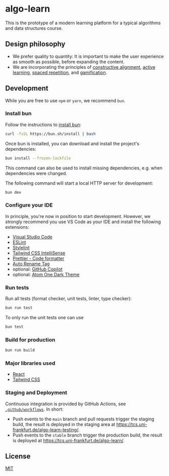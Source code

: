 # algo-learn

This is the prototype of a modern learning platform for a typical algorithms and data structures course.

## Design philosophy

- We prefer quality to quantity: It is important to make the user experience as smooth as possible, before expanding the content.
- We are incorporating the principles of [constructive alignment](https://en.wikipedia.org/wiki/Constructive_alignment), [active learning](https://en.wikipedia.org/wiki/Active_learning), [spaced repetition](https://en.wikipedia.org/wiki/Spaced_repetition), and [gamification](https://en.wikipedia.org/wiki/Gamification_of_learning).

## Development

While you are free to use `npm` or `yarn`, we recommend `bun`.

### Install bun

Follow the instructions to [install bun](https://bun.sh/):

```bash
curl -fsSL https://bun.sh/install | bash
```

Once bun is installed, you can download and install the project's dependencies:

```bash
bun install --frozen-lockfile
```
This command can also be used to install missing dependencies, e.g. when dependencies were changed.

The following command will start a local HTTP server for development:

```bash
bun dev
```

### Configure your IDE

In principle, you're now in position to start development. However, we strongly recommend you use VS Code as your IDE and install the following extensions:

- [Visual Studio Code](https://code.visualstudio.com/)
- [ESLint](https://marketplace.visualstudio.com/items?itemName=dbaeumer.vscode-eslint)
- [Stylelint](https://marketplace.visualstudio.com/items?itemName=stylelint.vscode-stylelint)
- [Tailwind CSS IntelliSense](https://marketplace.visualstudio.com/items?itemName=bradlc.vscode-tailwindcss)
- [Prettier - Code formatter](https://marketplace.visualstudio.com/items?itemName=esbenp.prettier-vscode)
- [Auto Rename Tag](https://marketplace.visualstudio.com/items?itemName=formulahendry.auto-rename-tag)
- optional: [GitHub Copilot](https://marketplace.visualstudio.com/items?itemName=GitHub.copilot)
- optional: [Atom One Dark Theme](https://marketplace.visualstudio.com/items?itemName=akamud.vscode-theme-onedark)

### Run tests

Run all tests (format checker, unit tests, linter, type checker):
```bash
bun run test
```

To only run the unit tests one can use
```bash
bun test
```

### Build for production

```bash
bun run build
```

### Major libraries used

- [React](https://reactjs.org/)
- [Tailwind CSS](https://tailwindcss.com/)

### Staging and Deployment

Continuous integration is provided by GitHub Actions, see [`.github/workflows`](.github/workflows). In short:

- Push events to the `main` branch and pull requests trigger the staging build, the result is deployed in the staging area at <https://tcs.uni-frankfurt.de/algo-learn-testing/>.
- Push events to the `stable` branch trigger the production build, the result is deployed at <https://tcs.uni-frankfurt.de/algo-learn/>.

## License

[MIT](LICENSE)
